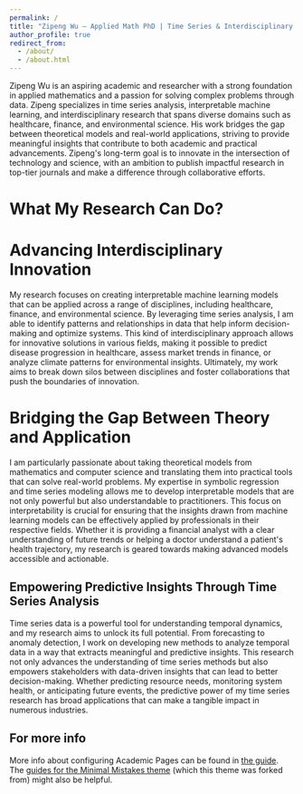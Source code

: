 ```yaml
---
permalink: /
title: "Zipeng Wu – Applied Math PhD | Time Series & Interdisciplinary Enthusiast"
author_profile: true
redirect_from: 
  - /about/
  - /about.html
---
```


Zipeng Wu is an aspiring academic and researcher with a strong foundation in applied mathematics and a passion for solving complex problems through data. Zipeng specializes in time series analysis, interpretable machine learning, and interdisciplinary research that spans diverse domains such as healthcare, finance, and environmental science. His work bridges the gap between theoretical models and real-world applications, striving to provide meaningful insights that contribute to both academic and practical advancements. Zipeng's long-term goal is to innovate in the intersection of technology and science, with an ambition to publish impactful research in top-tier journals and make a difference through collaborative efforts.

What My Research Can Do?
======

Advancing Interdisciplinary Innovation
======
My research focuses on creating interpretable machine learning models that can be applied across a range of disciplines, including healthcare, finance, and environmental science. By leveraging time series analysis, I am able to identify patterns and relationships in data that help inform decision-making and optimize systems. This kind of interdisciplinary approach allows for innovative solutions in various fields, making it possible to predict disease progression in healthcare, assess market trends in finance, or analyze climate patterns for environmental insights. Ultimately, my work aims to break down silos between disciplines and foster collaborations that push the boundaries of innovation.

Bridging the Gap Between Theory and Application
======
I am particularly passionate about taking theoretical models from mathematics and computer science and translating them into practical tools that can solve real-world problems. My expertise in symbolic regression and time series modeling allows me to develop interpretable models that are not only powerful but also understandable to practitioners. This focus on interpretability is crucial for ensuring that the insights drawn from machine learning models can be effectively applied by professionals in their respective fields. Whether it is providing a financial analyst with a clear understanding of future trends or helping a doctor understand a patient's health trajectory, my research is geared towards making advanced models accessible and actionable.

Empowering Predictive Insights Through Time Series Analysis
------
Time series data is a powerful tool for understanding temporal dynamics, and my research aims to unlock its full potential. From forecasting to anomaly detection, I work on developing new methods to analyze temporal data in a way that extracts meaningful and predictive insights. This research not only advances the understanding of time series methods but also empowers stakeholders with data-driven insights that can lead to better decision-making. Whether predicting resource needs, monitoring system health, or anticipating future events, the predictive power of my time series research has broad applications that can make a tangible impact in numerous industries.



For more info
------
More info about configuring Academic Pages can be found in [the guide](https://academicpages.github.io/markdown/). The [guides for the Minimal Mistakes theme](https://mmistakes.github.io/minimal-mistakes/docs/configuration/) (which this theme was forked from) might also be helpful.
